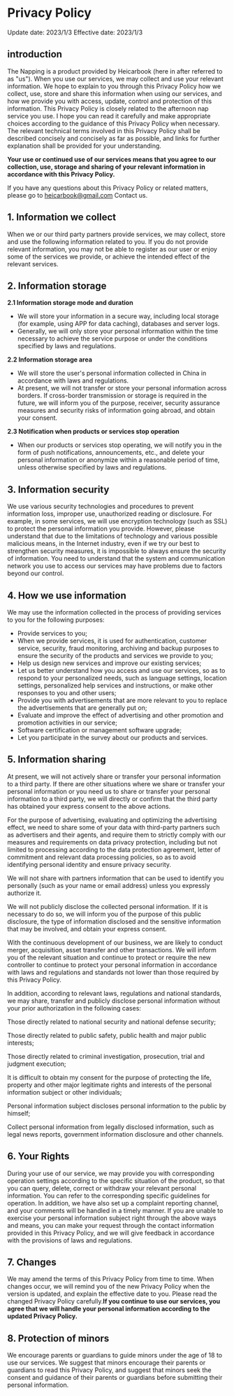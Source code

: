 # Privacy Policy
Update date: 2023/1/3
Effective date: 2023/1/3

## introduction

The Napping is a product provided by Heicarbook (here in after referred to as "us"). When you use our services, we may collect and use your relevant information. We hope to explain to you through this Privacy Policy how we collect, use, store and share this information when using our services, and how we provide you with access, update, control and protection of this information. This Privacy Policy is closely related to the afternoon nap service you use. I hope you can read it carefully and make appropriate choices according to the guidance of this Privacy Policy when necessary. The relevant technical terms involved in this Privacy Policy shall be described concisely and concisely as far as possible, and links for further explanation shall be provided for your understanding.

**Your use or continued use of our services means that you agree to our collection, use, storage and sharing of your relevant information in accordance with this Privacy Policy.**

If you have any questions about this Privacy Policy or related matters, please go to heicarbook@gmail.com Contact us.

## 1\. Information we collect
When we or our third party partners provide services, we may collect, store and use the following information related to you. If you do not provide relevant information, you may not be able to register as our user or enjoy some of the services we provide, or achieve the intended effect of the relevant services.
## 2\. Information storage

**2.1 Information storage mode and duration**

*   We will store your information in a secure way, including local storage (for example, using APP for data caching), databases and server logs.
*   Generally, we will only store your personal information within the time necessary to achieve the service purpose or under the conditions specified by laws and regulations.

**2.2 Information storage area**

*   We will store the user's personal information collected in China in accordance with laws and regulations.
*   At present, we will not transfer or store your personal information across borders. If cross-border transmission or storage is required in the future, we will inform you of the purpose, receiver, security assurance measures and security risks of information going abroad, and obtain your consent.

**2.3 Notification when products or services stop operation**

*   When our products or services stop operating, we will notify you in the form of push notifications, announcements, etc., and delete your personal information or anonymize within a reasonable period of time, unless otherwise specified by laws and regulations.

## 3\. Information security

We use various security technologies and procedures to prevent information loss, improper use, unauthorized reading or disclosure. For example, in some services, we will use encryption technology (such as SSL) to protect the personal information you provide. However, please understand that due to the limitations of technology and various possible malicious means, in the Internet industry, even if we try our best to strengthen security measures, it is impossible to always ensure the security of information. You need to understand that the system and communication network you use to access our services may have problems due to factors beyond our control.

## 4\. How we use information
We may use the information collected in the process of providing services to you for the following purposes:

*   Provide services to you;
*   When we provide services, it is used for authentication, customer service, security, fraud monitoring, archiving and backup purposes to ensure the security of the products and services we provide to you;
*   Help us design new services and improve our existing services;
*   Let us better understand how you access and use our services, so as to respond to your personalized needs, such as language settings, location settings, personalized help services and instructions, or make other responses to you and other users;
*   Provide you with advertisements that are more relevant to you to replace the advertisements that are generally put on;
*   Evaluate and improve the effect of advertising and other promotion and promotion activities in our service;
*   Software certification or management software upgrade;
*   Let you participate in the survey about our products and services.

## 5\. Information sharing

At present, we will not actively share or transfer your personal information to a third party. If there are other situations where we share or transfer your personal information or you need us to share or transfer your personal information to a third party, we will directly or confirm that the third party has obtained your express consent to the above actions.

For the purpose of advertising, evaluating and optimizing the advertising effect, we need to share some of your data with third-party partners such as advertisers and their agents, and require them to strictly comply with our measures and requirements on data privacy protection, including but not limited to processing according to the data protection agreement, letter of commitment and relevant data processing policies, so as to avoid identifying personal identity and ensure privacy security.

We will not share with partners information that can be used to identify you personally (such as your name or email address) unless you expressly authorize it.

We will not publicly disclose the collected personal information. If it is necessary to do so, we will inform you of the purpose of this public disclosure, the type of information disclosed and the sensitive information that may be involved, and obtain your express consent.

With the continuous development of our business, we are likely to conduct merger, acquisition, asset transfer and other transactions. We will inform you of the relevant situation and continue to protect or require the new controller to continue to protect your personal information in accordance with laws and regulations and standards not lower than those required by this Privacy Policy.

In addition, according to relevant laws, regulations and national standards, we may share, transfer and publicly disclose personal information without your prior authorization in the following cases:

Those directly related to national security and national defense security;

Those directly related to public safety, public health and major public interests;

Those directly related to criminal investigation, prosecution, trial and judgment execution;

It is difficult to obtain my consent for the purpose of protecting the life, property and other major legitimate rights and interests of the personal information subject or other individuals;

Personal information subject discloses personal information to the public by himself;

Collect personal information from legally disclosed information, such as legal news reports, government information disclosure and other channels.

## 6\. Your Rights

During your use of our service, we may provide you with corresponding operation settings according to the specific situation of the product, so that you can query, delete, correct or withdraw your relevant personal information. You can refer to the corresponding specific guidelines for operation. In addition, we have also set up a complaint reporting channel, and your comments will be handled in a timely manner. If you are unable to exercise your personal information subject right through the above ways and means, you can make your request through the contact information provided in this Privacy Policy, and we will give feedback in accordance with the provisions of laws and regulations.

## 7\. Changes

We may amend the terms of this Privacy Policy from time to time. When changes occur, we will remind you of the new Privacy Policy when the version is updated, and explain the effective date to you. Please read the changed Privacy Policy carefully.**If you continue to use our services, you agree that we will handle your personal information according to the updated Privacy Policy.**

## 8\. Protection of minors

We encourage parents or guardians to guide minors under the age of 18 to use our services. We suggest that minors encourage their parents or guardians to read this Privacy Policy, and suggest that minors seek the consent and guidance of their parents or guardians before submitting their personal information.